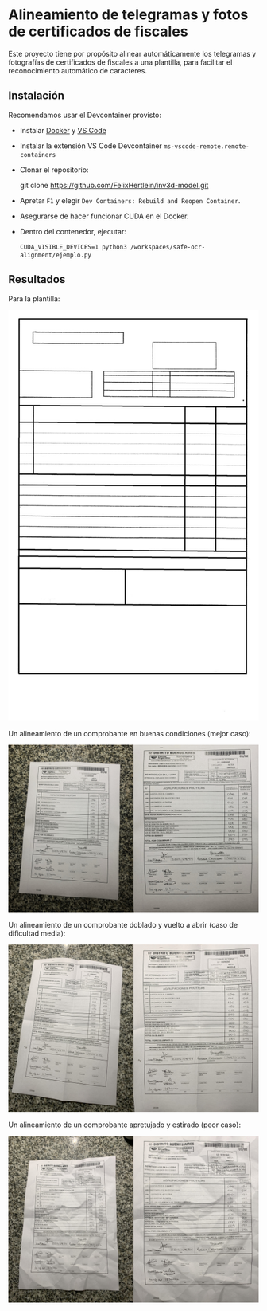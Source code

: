 # Alineamiento de telegramas y fotos de certificados de fiscales

Este proyecto tiene por propósito alinear automáticamente los telegramas y fotografías de certificados de fiscales a una plantilla, para facilitar el reconocimiento automático de caracteres.

## Instalación 

Recomendamos usar el Devcontainer provisto:

- Instalar [Docker](https://www.docker.com/) y [VS Code](https://code.visualstudio.com/)
- Instalar la extensión VS Code Devcontainer `ms-vscode-remote.remote-containers`
- Clonar el repositorio:

  git clone https://github.com/FelixHertlein/inv3d-model.git

- Apretar `F1` y elegir `Dev Containers: Rebuild and Reopen Container`.
- Asegurarse de hacer funcionar CUDA en el Docker.
- Dentro del contenedor, ejecutar:

      CUDA_VISIBLE_DEVICES=1 python3 /workspaces/safe-ocr-alignment/ejemplo.py

## Resultados

Para la plantilla:

![Ejemplo 1](img/plantilla.jpg)

Un alineamiento de un comprobante en buenas condiciones (mejor caso):

![Ejemplo 1](img/comp_00001.jpg)

Un alineamiento de un comprobante doblado y vuelto a abrir (caso de dificultad media):

![Ejemplo 2](img/comp_00002.jpg)

Un alineamiento de un comprobante apretujado y estirado (peor caso):

![Ejemplo 3](img/comp_00003.jpg)
